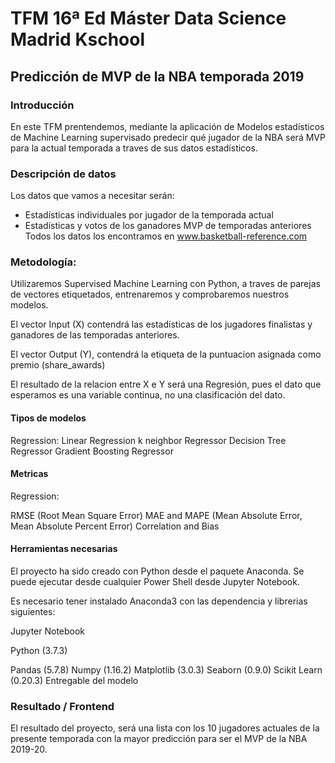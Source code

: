 # TFM 16ª Ed Máster Data Science Madrid Kschool
## Predicción de MVP de la NBA temporada 2019
### Introducción
En este TFM prentendemos, mediante la aplicación de Modelos estadísticos de Machine Learning supervisado predecir qué jugador de la NBA será MVP para la actual temporada a traves de sus datos estadísticos.

### Descripción de datos
Los datos que vamos a necesitar serán:
* Estadísticas individuales por jugador de la temporada actual
* Estadísticas y votos de los ganadores MVP de temporadas anteriores
Todos los datos los encontramos en www.basketball-reference.com

### Metodología:
Utilizaremos Supervised Machine Learning con Python, a traves de parejas de vectores etiquetados, entrenaremos y comprobaremos nuestros modelos.

El vector Input (X) contendrá las estadísticas de los jugadores finalistas y ganadores de las temporadas anteriores.

El vector Output (Y), contendrá la etiqueta de la puntuacion asignada como premio (share_awards)

El resultado de la relacion entre X e Y será una Regresión, pues el dato que esperamos es una variable continua, no una clasificación del dato.

#### Tipos de modelos
Regression:
Linear Regression
k neighbor Regressor
Decision Tree Regressor
Gradient Boosting Regressor
#### Metricas
Regression:

RMSE (Root Mean Square Error)
MAE and MAPE (Mean Absolute Error, Mean Absolute Percent Error)
Correlation and Bias
#### Herramientas necesarias
El proyecto ha sido creado con Python desde el paquete Anaconda. Se puede ejecutar desde cualquier Power Shell desde Jupyter Notebook.

Es necesario tener instalado Anaconda3 con las dependencia y librerias siguientes:

Jupyter Notebook

Python (3.7.3)

Pandas (5.7.8)
Numpy (1.16.2)
Matplotlib (3.0.3)
Seaborn (0.9.0)
Scikit Learn (0.20.3)
Entregable del modelo

### Resultado / Frontend
El resultado del proyecto, será una lista con los 10 jugadores actuales de la presente temporada con la mayor predicción para ser el MVP de la NBA 2019-20.
